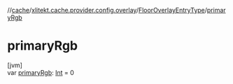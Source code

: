 //[cache](../../../index.md)/[xlitekt.cache.provider.config.overlay](../index.md)/[FloorOverlayEntryType](index.md)/[primaryRgb](primary-rgb.md)

# primaryRgb

[jvm]\
var [primaryRgb](primary-rgb.md): [Int](https://kotlinlang.org/api/latest/jvm/stdlib/kotlin/-int/index.html) = 0
